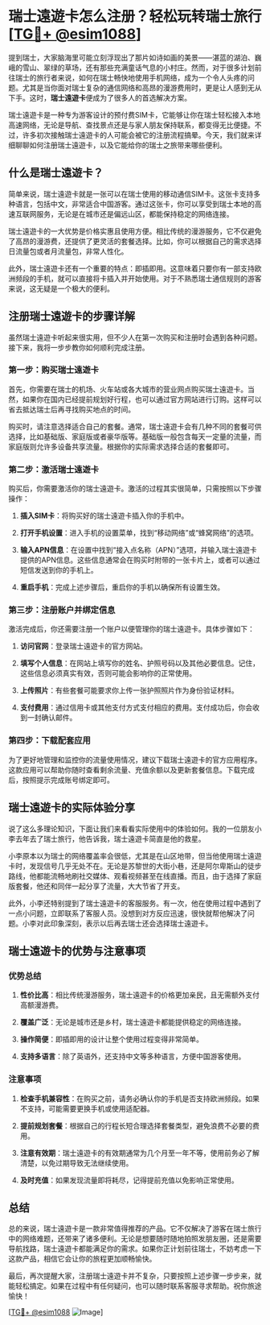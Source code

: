 # 瑞士遠遊卡怎么注册？轻松玩转瑞士旅行[[TG💪+ @esim1088](https://t.me/s/esim1088)]

提到瑞士，大家脑海里可能立刻浮现出了那片如诗如画的美景——湛蓝的湖泊、巍峨的雪山、翠绿的草场，还有那些充满童话气息的小村庄。然而，对于很多计划前往瑞士的旅行者来说，如何在瑞士畅快地使用手机网络，成为一个令人头疼的问题。尤其是当你面对瑞士复杂的通信网络和高昂的漫游费用时，更是让人感到无从下手。这时，**瑞士遠遊卡**便成为了很多人的首选解决方案。

瑞士遠遊卡是一种专为游客设计的预付费SIM卡，它能够让你在瑞士轻松接入本地高速网络，无论是导航、查找景点还是与家人朋友保持联系，都变得无比便捷。不过，许多初次接触瑞士遠遊卡的人可能会被它的注册流程搞晕。今天，我们就来详细聊聊如何注册瑞士遠遊卡，以及它能给你的瑞士之旅带来哪些便利。

## 什么是瑞士遠遊卡？

简单来说，瑞士遠遊卡就是一张可以在瑞士使用的移动通信SIM卡。这张卡支持多种语言，包括中文，非常适合中国游客。通过这张卡，你可以享受到瑞士本地的高速互联网服务，无论是在城市还是偏远山区，都能保持稳定的网络连接。

瑞士遠遊卡的一大优势是价格实惠且使用方便。相比传统的漫游服务，它不仅避免了高昂的漫游费，还提供了更灵活的套餐选择。比如，你可以根据自己的需求选择日流量包或者月流量包，非常人性化。

此外，瑞士遠遊卡还有一个重要的特点：即插即用。这意味着只要你有一部支持欧洲频段的手机，就可以直接将卡插入并开始使用。对于不熟悉瑞士通信规则的游客来说，这无疑是一个极大的便利。

## 注册瑞士遠遊卡的步骤详解

虽然瑞士遠遊卡听起来很实用，但不少人在第一次购买和注册时会遇到各种问题。接下来，我将一步步教你如何顺利完成注册。

### 第一步：购买瑞士遠遊卡

首先，你需要在瑞士的机场、火车站或各大城市的营业网点购买瑞士遠遊卡。当然，如果你在国内已经提前规划好行程，也可以通过官方网站进行订购。这样可以省去抵达瑞士后再寻找购买地点的时间。

购买时，请注意选择适合自己的套餐。通常，瑞士遠遊卡会有几种不同的套餐可供选择，比如基础版、家庭版或者豪华版等。基础版一般包含每天一定量的流量，而家庭版则允许多设备共享流量。根据你的实际需求选择合适的套餐即可。

### 第二步：激活瑞士遠遊卡

购买后，你需要激活你的瑞士遠遊卡。激活的过程其实很简单，只需按照以下步骤操作：

1. **插入SIM卡**：将购买好的瑞士遠遊卡插入你的手机中。
   
2. **打开手机设置**：进入手机的设置菜单，找到“移动网络”或“蜂窝网络”的选项。

3. **输入APN信息**：在设置中找到“接入点名称（APN）”选项，并输入瑞士遠遊卡提供的APN信息。这些信息通常会在购买时附带的一张卡片上，或者可以通过短信发送到你的手机上。

4. **重启手机**：完成上述步骤后，重启你的手机以确保所有设置生效。

### 第三步：注册账户并绑定信息

激活完成后，你还需要注册一个账户以便管理你的瑞士遠遊卡。具体步骤如下：

1. **访问官网**：登录瑞士遠遊卡的官方网站。
   
2. **填写个人信息**：在网站上填写你的姓名、护照号码以及其他必要信息。记住，这些信息必须真实有效，否则可能会影响你的正常使用。

3. **上传照片**：有些套餐可能要求你上传一张护照照片作为身份验证材料。

4. **支付费用**：通过信用卡或其他支付方式支付相应的费用。支付成功后，你会收到一封确认邮件。

### 第四步：下载配套应用

为了更好地管理和监控你的流量使用情况，建议下载瑞士遠遊卡的官方应用程序。这款应用可以帮助你随时查看剩余流量、充值余额以及更新套餐信息。下载完成后，按照提示完成账号绑定即可。

## 瑞士遠遊卡的实际体验分享

说了这么多理论知识，下面让我们来看看实际使用中的体验如何。我的一位朋友小李去年去了瑞士旅行，他告诉我，瑞士遠遊卡简直是他的救星。

小李原本以为瑞士的网络覆盖率会很低，尤其是在山区地带，但当他使用瑞士遠遊卡时，发现信号几乎无处不在。无论是苏黎世的大街小巷，还是阿尔卑斯山的徒步路线，他都能流畅地刷社交媒体、观看视频甚至在线直播。而且，由于选择了家庭版套餐，他还和同伴一起分享了流量，大大节省了开支。

此外，小李还特别提到了瑞士遠遊卡的客服服务。有一次，他在使用过程中遇到了一点小问题，立即联系了客服人员。没想到对方反应迅速，很快就帮他解决了问题。小李对此印象深刻，表示以后再去瑞士还会选择瑞士遠遊卡。

## 瑞士遠遊卡的优势与注意事项

### 优势总结

1. **性价比高**：相比传统漫游服务，瑞士遠遊卡的价格更加亲民，且无需额外支付高额漫游费。
   
2. **覆盖广泛**：无论是城市还是乡村，瑞士遠遊卡都能提供稳定的网络连接。

3. **操作简便**：即插即用的设计让整个使用过程变得非常简单。

4. **支持多语言**：除了英语外，还支持中文等多种语言，方便中国游客使用。

### 注意事项

1. **检查手机兼容性**：在购买之前，请务必确认你的手机是否支持欧洲频段。如果不支持，可能需要更换手机或使用适配器。

2. **提前规划套餐**：根据自己的行程长短合理选择套餐类型，避免浪费不必要的费用。

3. **注意有效期**：瑞士遠遊卡的有效期通常为几个月至一年不等，使用前务必了解清楚，以免过期导致无法继续使用。

4. **及时充值**：如果发现流量即将耗尽，记得提前充值以免影响正常使用。

## 总结

总的来说，瑞士遠遊卡是一款非常值得推荐的产品。它不仅解决了游客在瑞士旅行中的网络难题，还带来了诸多便利。无论是想要随时随地拍照发朋友圈，还是需要导航找路，瑞士遠遊卡都能满足你的需求。如果你正计划前往瑞士，不妨考虑一下这款产品，相信它会让你的旅程更加顺畅愉快。

最后，再次提醒大家，注册瑞士遠遊卡并不复杂，只要按照上述步骤一步步来，就能轻松搞定。如果在过程中有任何疑问，也可以随时联系客服寻求帮助。祝你旅途愉快！

[[TG💪+ @esim1088](https://t.me/s/esim1088) ![Image](https://i.postimg.cc/4NQfJmqS/Snipaste-2025-05-13-00-14-12.png)]